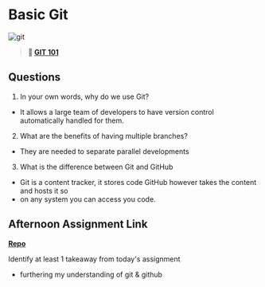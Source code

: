 # Basic Git

![git](https://git-scm.com/images/branching-illustration@2x.png)

> **📖 [GIT 101](https://codeworksacademy.com/fs-student-guide/resources/wk1/01-GIT)**

## Questions

1. In your own words, why do we use Git?

- It allows a large team of developers to have version control automatically handled for them.

2. What are the benefits of having multiple branches?

- They are needed to separate parallel developments 

3. What is the difference between Git and GitHub

- Git is a content tracker, it stores code GitHub however takes the content and hosts it so 
- on any system you can access you code.

## Afternoon Assignment Link

**[Repo](https://github.com/samwgit/<ASSIGNMENT_REPO>)**

Identify at least 1 takeaway from today's assignment

- furthering my understanding of git & github
